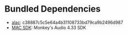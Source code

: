 # Bundled Dependencies

- [alac](https://github.com/macosforge/alac): c38887c5c5e64a4b31108733bd79ca9b2496d987
- [MAC SDK](https://www.monkeysaudio.com/developers.html): Monkey's Audio 4.33 SDK
